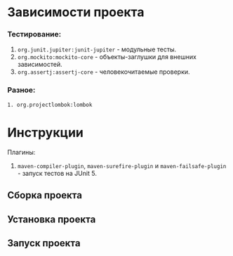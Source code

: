 # Зависимости проекта

### Тестирование:
1. `org.junit.jupiter:junit-jupiter` - модульные тесты.
2. `org.mockito:mockito-core` - объекты-заглушки для внешних зависимостей.
3. `org.assertj:assertj-core` - человекочитаемые проверки.


### Разное:
    1. org.projectlombok:lombok

# Инструкции
Плагины:

1. `maven-compiler-plugin`, `maven-surefire-plugin` и `maven-failsafe-plugin` - запуск тестов на JUnit 5.

## Сборка проекта

## Установка проекта

## Запуск проекта


